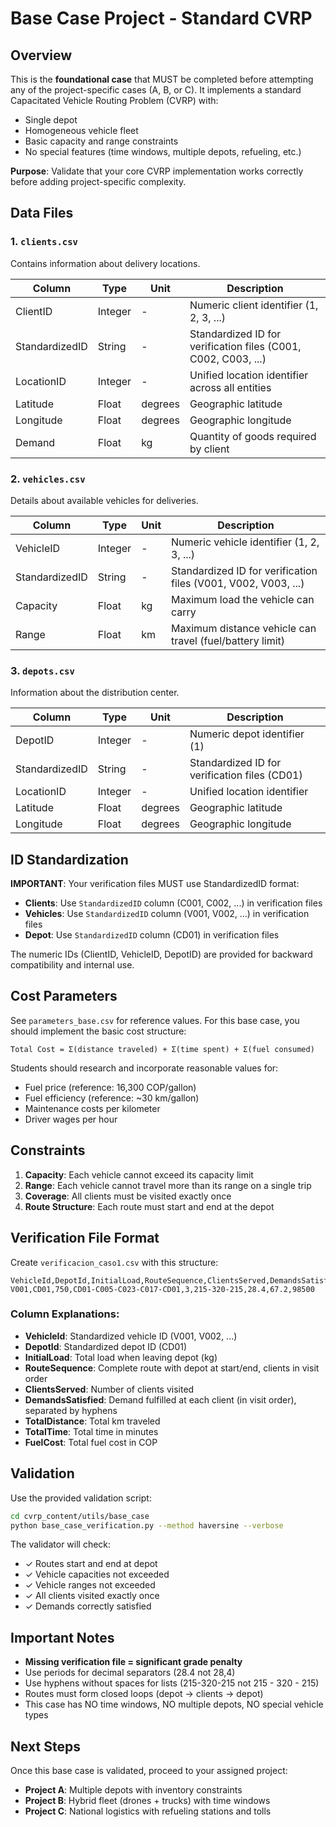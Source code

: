 # Base Case Project - Standard CVRP

## Overview

This is the **foundational case** that MUST be completed before attempting any of the project-specific cases (A, B, or C). It implements a standard Capacitated Vehicle Routing Problem (CVRP) with:
- Single depot
- Homogeneous vehicle fleet
- Basic capacity and range constraints
- No special features (time windows, multiple depots, refueling, etc.)

**Purpose**: Validate that your core CVRP implementation works correctly before adding project-specific complexity.

## Data Files

### 1. `clients.csv`
Contains information about delivery locations.

| Column | Type | Unit | Description |
|--------|------|------|-------------|
| ClientID | Integer | - | Numeric client identifier (1, 2, 3, ...) |
| StandardizedID | String | - | Standardized ID for verification files (C001, C002, C003, ...) |
| LocationID | Integer | - | Unified location identifier across all entities |
| Latitude | Float | degrees | Geographic latitude |
| Longitude | Float | degrees | Geographic longitude |
| Demand | Float | kg | Quantity of goods required by client |

### 2. `vehicles.csv`
Details about available vehicles for deliveries.

| Column | Type | Unit | Description |
|--------|------|------|-------------|
| VehicleID | Integer | - | Numeric vehicle identifier (1, 2, 3, ...) |
| StandardizedID | String | - | Standardized ID for verification files (V001, V002, V003, ...) |
| Capacity | Float | kg | Maximum load the vehicle can carry |
| Range | Float | km | Maximum distance vehicle can travel (fuel/battery limit) |

### 3. `depots.csv`
Information about the distribution center.

| Column | Type | Unit | Description |
|--------|------|------|-------------|
| DepotID | Integer | - | Numeric depot identifier (1) |
| StandardizedID | String | - | Standardized ID for verification files (CD01) |
| LocationID | Integer | - | Unified location identifier |
| Latitude | Float | degrees | Geographic latitude |
| Longitude | Float | degrees | Geographic longitude |

## ID Standardization

**IMPORTANT**: Your verification files MUST use StandardizedID format:
- **Clients**: Use `StandardizedID` column (C001, C002, ...) in verification files
- **Vehicles**: Use `StandardizedID` column (V001, V002, ...) in verification files
- **Depot**: Use `StandardizedID` column (CD01) in verification files

The numeric IDs (ClientID, VehicleID, DepotID) are provided for backward compatibility and internal use.

## Cost Parameters

See `parameters_base.csv` for reference values. For this base case, you should implement the basic cost structure:

```
Total Cost = Σ(distance traveled) + Σ(time spent) + Σ(fuel consumed)
```

Students should research and incorporate reasonable values for:
- Fuel price (reference: 16,300 COP/gallon)
- Fuel efficiency (reference: ~30 km/gallon)
- Maintenance costs per kilometer
- Driver wages per hour

## Constraints

1. **Capacity**: Each vehicle cannot exceed its capacity limit
2. **Range**: Each vehicle cannot travel more than its range on a single trip
3. **Coverage**: All clients must be visited exactly once
4. **Route Structure**: Each route must start and end at the depot

## Verification File Format

Create `verificacion_caso1.csv` with this structure:

```csv
VehicleId,DepotId,InitialLoad,RouteSequence,ClientsServed,DemandsSatisfied,TotalDistance,TotalTime,FuelCost
V001,CD01,750,CD01-C005-C023-C017-CD01,3,215-320-215,28.4,67.2,98500
```

### Column Explanations:
- **VehicleId**: Standardized vehicle ID (V001, V002, ...)
- **DepotId**: Standardized depot ID (CD01)
- **InitialLoad**: Total load when leaving depot (kg)
- **RouteSequence**: Complete route with depot at start/end, clients in visit order
- **ClientsServed**: Number of clients visited
- **DemandsSatisfied**: Demand fulfilled at each client (in visit order), separated by hyphens
- **TotalDistance**: Total km traveled
- **TotalTime**: Total time in minutes
- **FuelCost**: Total fuel cost in COP

## Validation

Use the provided validation script:

```bash
cd cvrp_content/utils/base_case
python base_case_verification.py --method haversine --verbose
```

The validator will check:
- ✓ Routes start and end at depot
- ✓ Vehicle capacities not exceeded
- ✓ Vehicle ranges not exceeded
- ✓ All clients visited exactly once
- ✓ Demands correctly satisfied

## Important Notes

- **Missing verification file = significant grade penalty**
- Use periods for decimal separators (28.4 not 28,4)
- Use hyphens without spaces for lists (215-320-215 not 215 - 320 - 215)
- Routes must form closed loops (depot → clients → depot)
- This case has NO time windows, NO multiple depots, NO special vehicle types

## Next Steps

Once this base case is validated, proceed to your assigned project:
- **Project A**: Multiple depots with inventory constraints
- **Project B**: Hybrid fleet (drones + trucks) with time windows
- **Project C**: National logistics with refueling stations and tolls

